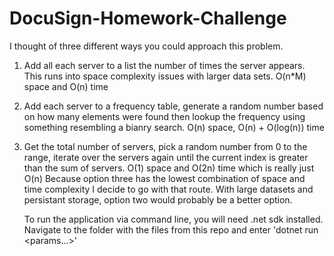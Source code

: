 # DocuSign-Homework-Challenge
I thought of three different ways you could approach this problem.
1) Add all each server to a list the number of times the server appears. This runs into space complexity issues with larger data sets. O(n*M) space and O(n) time
2) Add each server to a frequency table, generate a random number based on how many elements were found then lookup the frequency using something resembling a bianry search. O(n) space, O(n) + O(log(n)) time
3) Get the total number of servers, pick a random number from 0 to the range, iterate over the servers again until the current index is greater than the sum of servers. O(1) space and O(2n) time which is really just O(n)
   Because option three has the lowest combination of space and time complexity I decide to go with that route. With large datasets and persistant storage, option two would probably be a better option.
   
   To run the application via command line, you will need .net sdk installed. Navigate to the folder with the files from this repo and enter 'dotnet run <params...>'
   
